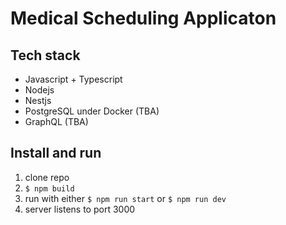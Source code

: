 # Medical Scheduling Applicaton  

## Tech stack
- Javascript + Typescript  
- Nodejs  
- Nestjs
- PostgreSQL under Docker (TBA)
- GraphQL (TBA)

## Install and run  
1. clone repo  
2. ```$ npm build```  
3. run with either ```$ npm run start``` or ```$ npm run dev```  
4. server listens to port 3000
